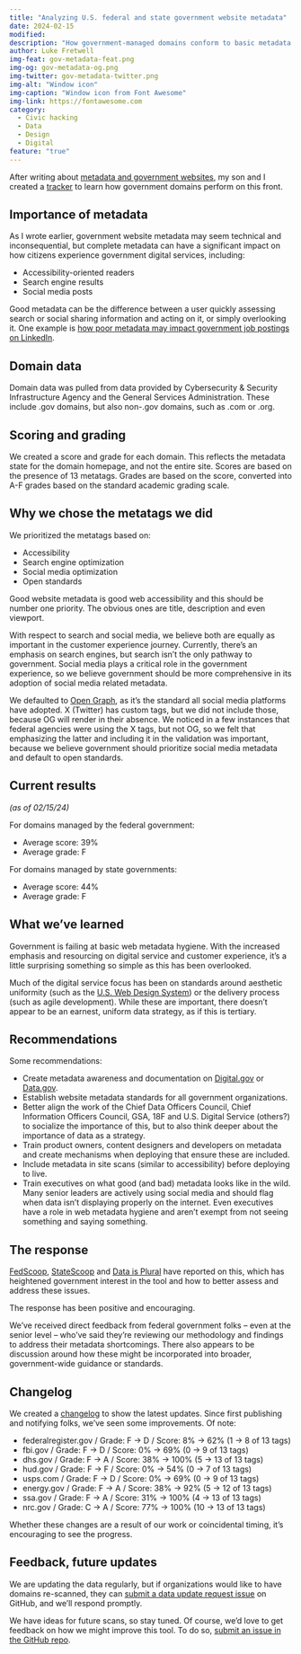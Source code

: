 ```yaml
---
title: "Analyzing U.S. federal and state government website metadata"
date: 2024-02-15
modified: 
description: "How government-managed domains conform to basic metadata practices."
author: Luke Fretwell
img-feat: gov-metadata-feat.png
img-og: gov-metadata-og.png
img-twitter: gov-metadata-twitter.png
img-alt: "Window icon"
img-caption: "Window icon from Font Awesome"
img-link: https://fontawesome.com
category:
  - Civic hacking
  - Data
  - Design
  - Digital
feature: "true"
---
```



After writing about [metadata and government websites](https://govfresh.com/thoughts/metadata-open-graph-government-websites), my son and I created a [tracker](https://gov-metadata.civichackingagency.org/) to learn how government domains perform on this front. 


## Importance of metadata

As I wrote earlier, government website metadata may seem technical and inconsequential, but complete metadata can have a significant impact on how citizens experience government digital services, including:



* Accessibility-oriented readers
* Search engine results
* Social media posts

Good metadata can be the difference between a user quickly assessing search or social sharing information and acting on it, or simply overlooking it. One example is [how poor metadata may impact government job postings on LinkedIn](https://www.linkedin.com/feed/update/urn:li:activity:7159297607272402944/).


## Domain data

Domain data was pulled from data provided by Cybersecurity & Security Infrastructure Agency and the General Services Administration. These include .gov domains, but also non-.gov domains, such as .com or .org.


## Scoring and grading

We created a score and grade for each domain. This reflects the metadata state for the domain homepage, and not the entire site. Scores are based on the presence of 13 metatags. Grades are based on the score, converted into A-F grades based on the standard academic grading scale.


## Why we chose the metatags we did

We prioritized the metatags based on:



* Accessibility
* Search engine optimization
* Social media optimization
* Open standards

Good website metadata is good web accessibility and this should be number one priority. The obvious ones are title, description and even viewport.

With respect to search and social media, we believe both are equally as important in the customer experience journey. Currently, there’s an emphasis on search engines, but search isn’t the only pathway to government. Social media plays a critical role in the government experience, so we believe government should be more comprehensive in its adoption of social media related metadata.

We defaulted to [Open Graph](https://ogp.me/), as it’s the standard all social media platforms have adopted. X (Twitter) has custom tags, but we did not include those, because OG will render in their absence. We noticed in a few instances that federal agencies were using the X tags, but not OG, so we felt that emphasizing the latter and including it in the validation was important, because we believe government should prioritize social media metadata and default to open standards.


## Current results

_(as of 02/15/24)_

For domains managed by the federal government:



* Average score: 39%
* Average grade: F

For domains managed by state governments:



* Average score: 44%
* Average grade: F


## What we’ve learned

Government is failing at basic web metadata hygiene. With the increased emphasis and resourcing on digital service and customer experience, it’s a little surprising something so simple as this has been overlooked.

Much of the digital service focus has been on standards around aesthetic uniformity (such as the [U.S. Web Design System](https://designsystem.digital.gov/)) or the delivery process (such as agile development). While these are important, there doesn’t appear to be an earnest, uniform data strategy, as if this is tertiary.


## Recommendations

Some recommendations:



* Create metadata awareness and documentation on [Digital.gov](https://digital.gov) or [Data.gov](https://data.gov).
* Establish website metadata standards for all government organizations.
* Better align the work of the Chief Data Officers Council, Chief Information Officers Council, GSA, 18F and U.S. Digital Service (others?) to socialize the importance of this, but to also think deeper about the importance of data as a strategy.
* Train product owners, content designers and developers on metadata and create mechanisms when deploying that ensure these are included.
* Include metadata in site scans (similar to accessibility) before deploying to live.
* Train executives on what good (and bad) metadata looks like in the wild. Many senior leaders are actively using social media and should flag when data isn’t displaying properly on the internet. Even executives have a role in web metadata hygiene and aren’t exempt from not seeing something and saying something.


## The response

[FedScoop](https://fedscoop.com/on-some-basic-metadata-practices-us-government-gets-an-f-per-new-online-tracker/), [StateScoop](https://statescoop.com/state-government-websites-metadata-accessibility/) and [Data is Plural](https://www.data-is-plural.com/archive/2024-01-31-edition/) have reported on this, which has heightened government interest in the tool and how to better assess and address these issues.

The response has been positive and encouraging.

We’ve received direct feedback from federal government folks – even at the senior level – who’ve said they’re reviewing our methodology and findings to address their metadata shortcomings. There also appears to be discussion around how these might be incorporated into broader, government-wide guidance or standards.


## Changelog

We created a [changelog](https://gov-metadata.civichackingagency.org/changelog.html) to show the latest updates. Since first publishing and notifying folks, we’ve seen some improvements. Of note:



* federalregister.gov / Grade: F → D / Score: 8% → 62% (1 → 8 of 13 tags)
* fbi.gov / Grade: F → D / Score: 0% → 69% (0 → 9 of 13 tags)
* dhs.gov / Grade: F → A / Score: 38% → 100% (5 → 13 of 13 tags)
* hud.gov / Grade: F → F / Score: 0% → 54% (0 → 7 of 13 tags)
* usps.com / Grade: F → D / Score: 0% → 69% (0 → 9 of 13 tags)
* energy.gov / Grade: F → A / Score: 38% → 92% (5 → 12 of 13 tags)
* ssa.gov / Grade: F → A / Score: 31% → 100% (4 → 13 of 13 tags)
* nrc.gov / Grade: C → A / Score: 77% → 100% (10 → 13 of 13 tags)

Whether these changes are a result of our work or coincidental timing, it’s encouraging to see the progress.


## Feedback, future updates

We are updating the data regularly, but if organizations would like to have domains re-scanned, they can [submit a data update request issue](https://github.com/civichackingagency/gov-metadata/issues/new?assignees=&labels=data+update&projects=&template=data-update-request.md&title=Update+data%3A+%5BDOMAIN%5D) on GitHub, and we’ll respond promptly.

We have ideas for future scans, so stay tuned. Of course, we’d love to get feedback on how we might improve this tool. To do so, [submit an issue in the GitHub repo](https://github.com/civichackingagency/gov-metadata/issues).
